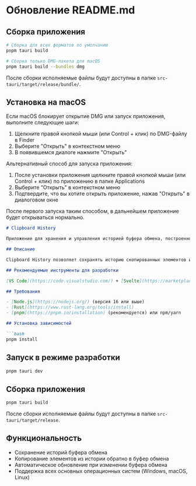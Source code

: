 # Обновление README.md

## Сборка приложения

```bash
# Сборка для всех форматов по умолчанию
pnpm tauri build

# Сборка только DMG-пакета для macOS
pnpm tauri build --bundles dmg
```

После сборки исполняемые файлы будут доступны в папке `src-tauri/target/release/bundle/`.

## Установка на macOS

Если macOS блокирует открытие DMG или запуск приложения, выполните следующие шаги:

1. Щелкните правой кнопкой мыши (или Control + клик) по DMG-файлу в Finder
2. Выберите "Открыть" в контекстном меню
3. В появившемся диалоге нажмите "Открыть"

Альтернативный способ для запуска приложения:

1. После установки приложения щелкните правой кнопкой мыши (или Control + клик) по приложению в папке Applications
2. Выберите "Открыть" в контекстном меню
3. Подтвердите, что вы хотите открыть приложение, нажав "Открыть" в диалоговом окне

После первого запуска таким способом, в дальнейшем приложение будет открываться нормально.

```language=markdown:clipboard-history-tauri/README.md
# Clipboard History

Приложение для хранения и управления историей буфера обмена, построенное с использованием Tauri, SvelteKit и TypeScript.

## Описание

Clipboard History позволяет сохранять историю скопированных элементов и быстро восстанавливать их в буфер обмена. Приложение работает на всех основных операционных системах благодаря Tauri.

## Рекомендуемые инструменты для разработки

[VS Code](https://code.visualstudio.com/) + [Svelte](https://marketplace.visualstudio.com/items?itemName=svelte.svelte-vscode) + [Tauri](https://marketplace.visualstudio.com/items?itemName=tauri-apps.tauri-vscode) + [rust-analyzer](https://marketplace.visualstudio.com/items?itemName=rust-lang.rust-analyzer).

## Требования

- [Node.js](https://nodejs.org/) (версия 16 или выше)
- [Rust](https://www.rust-lang.org/tools/install)
- [pnpm](https://pnpm.io/installation) (рекомендуется) или npm/yarn

## Установка зависимостей

```bash
pnpm install
```

## Запуск в режиме разработки

```bash
pnpm tauri dev
```

## Сборка приложения

```bash
pnpm tauri build
```

После сборки исполняемые файлы будут доступны в папке `src-tauri/target/release`.

## Функциональность

- Сохранение историй буфера обмена
- Копирование элементов из истории обратно в буфер обмена
- Автоматическое обновление при изменении буфера обмена
- Поддержка всех основных операционных систем (Windows, macOS, Linux)
```
